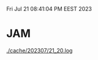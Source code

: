 Fri Jul 21 08:41:04 PM EEST 2023
# JAM
<a href='./cache/202307/21_20.log'>./cache/202307/21_20.log</a>
